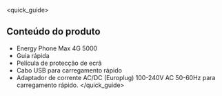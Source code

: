 <quick_guide>
## Conteúdo do produto

* Energy Phone Max 4G 5000
* Guia rápida
* Película de protecção de ecrã
* Cabo USB para carregamento rápido
* Adaptador de corrente AC/DC (Europlug) 100-240V AC 50-60Hz para carregamento rápido.
</quick_guide>
